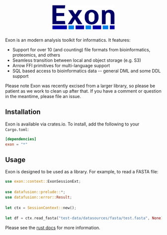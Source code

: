 <h1 align="center">
    <img src=".github/images/logo.png" width="200px" alt="Exon" />
</h1>

Exon is an modern analysis toolkit for informatics. It features:

* Support for over 10 (and counting) file formats from bioinformatics, proteomics, and others
* Seamless transition between local and object storage (e.g. S3)
* Arrow FFI primitives for multi-language support
* SQL based access to bioinformatics data -- general DML and some DDL support

Please note Exon was recently excised from a larger library, so please be patient as we work to clean up after that. If you have a comment or question in the meantime, please file an issue.

## Installation

Exon is available via crates.io. To install, add the following to your `Cargo.toml`:

```toml
[dependencies]
exon = "*"
```

## Usage

Exon is designed to be used as a library. For example, to read a FASTA file:

```rust
use exon::context::ExonSessionExt;

use datafusion::prelude::*;
use datafusion::error::Result;

let ctx = SessionContext::new();

let df = ctx.read_fasta("test-data/datasources/fasta/test.fasta", None).await?;
```

Please see the [rust docs](https://docs.rs/exon) for more information.
